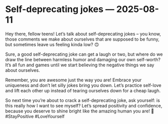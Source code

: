 # Self-deprecating jokes — 2025-08-11

Hey there, fellow teens! Let’s talk about self-deprecating jokes – you know, those comments we make about ourselves that are supposed to be funny, but sometimes leave us feeling kinda low? 🙃

Sure, a good self-deprecating joke can get a laugh or two, but where do we draw the line between harmless humor and damaging our own self-worth? It’s all fun and games until we start believing the negative things we say about ourselves.

Remember, you are awesome just the way you are! Embrace your uniqueness and don’t let silly jokes bring you down. Let’s practice self-love and lift each other up instead of tearing ourselves down for a cheap laugh.

So next time you’re about to crack a self-deprecating joke, ask yourself: is this really how I want to see myself? Let’s spread positivity and confidence, because you deserve to shine bright like the amazing human you are! 🌟 #StayPositive #LoveYourself